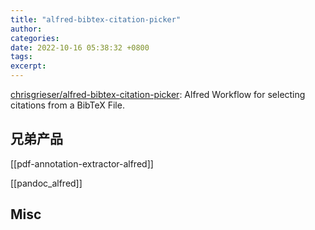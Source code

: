 ```yaml
---
title: "alfred-bibtex-citation-picker"
author: 
categories: 
date: 2022-10-16 05:38:32 +0800
tags: 
excerpt: 
---
```




[chrisgrieser/alfred-bibtex-citation-picker](https://github.com/chrisgrieser/alfred-bibtex-citation-picker): Alfred Workflow for selecting citations from a BibTeX File.



## 兄弟产品


[[pdf-annotation-extractor-alfred]]


[[pandoc_alfred]]


## Misc





